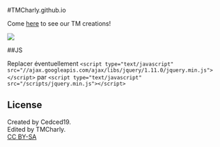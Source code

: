 #TMCharly.github.io

Come [here](http://tmcharly.github.io) to see our TM creations!

![](http://tmcharly.github.io/img/favicon.png)

##JS

Replacer éventuellement `<script type="text/javascript" src="//ajax.googleapis.com/ajax/libs/jquery/1.11.0/jquery.min.js"></script>` 
par `<script type="text/javascript" src="/scripts/jquery.min.js"></script>`

## License
Created by Cedced19.  
Edited by TMCharly.  
[CC BY-SA](http://creativecommons.org/licenses/by-sa/4.0/)
